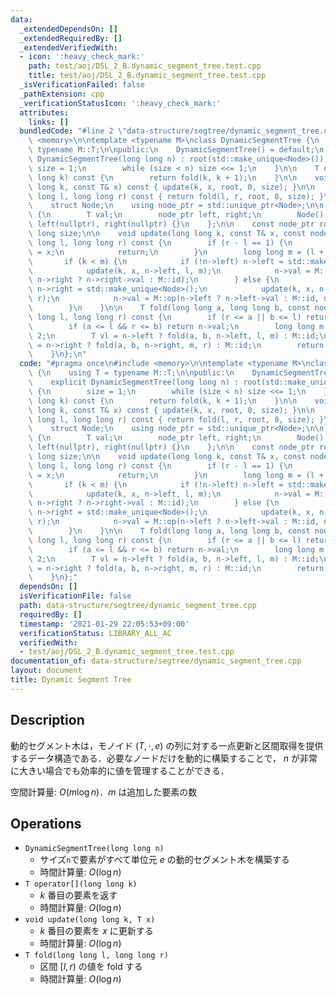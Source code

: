 ```yaml
---
data:
  _extendedDependsOn: []
  _extendedRequiredBy: []
  _extendedVerifiedWith:
  - icon: ':heavy_check_mark:'
    path: test/aoj/DSL_2_B.dynamic_segment_tree.test.cpp
    title: test/aoj/DSL_2_B.dynamic_segment_tree.test.cpp
  _isVerificationFailed: false
  _pathExtension: cpp
  _verificationStatusIcon: ':heavy_check_mark:'
  attributes:
    links: []
  bundledCode: "#line 2 \"data-structure/segtree/dynamic_segment_tree.cpp\"\n#include\
    \ <memory>\n\ntemplate <typename M>\nclass DynamicSegmentTree {\n    using T =\
    \ typename M::T;\n\npublic:\n    DynamicSegmentTree() = default;\n    explicit\
    \ DynamicSegmentTree(long long n) : root(std::make_unique<Node>()) {\n       \
    \ size = 1;\n        while (size < n) size <<= 1;\n    }\n\n    T operator[](long\
    \ long k) const {\n        return fold(k, k + 1);\n    }\n\n    void update(long\
    \ long k, const T& x) const { update(k, x, root, 0, size); }\n\n    T fold(long\
    \ long l, long long r) const { return fold(l, r, root, 0, size); }\n\nprivate:\n\
    \    struct Node;\n    using node_ptr = std::unique_ptr<Node>;\n\n    struct Node\
    \ {\n        T val;\n        node_ptr left, right;\n        Node() : val(M::id),\
    \ left(nullptr), right(nullptr) {}\n    };\n\n    const node_ptr root;\n    long\
    \ long size;\n\n    void update(long long k, const T& x, const node_ptr& n, long\
    \ long l, long long r) const {\n        if (r - l == 1) {\n            n->val\
    \ = x;\n            return;\n        }\n        long long m = (l + r) / 2;\n \
    \       if (k < m) {\n            if (!n->left) n->left = std::make_unique<Node>();\n\
    \            update(k, x, n->left, l, m);\n            n->val = M::op(n->left->val,\
    \ n->right ? n->right->val : M::id);\n        } else {\n            if (!n->right)\
    \ n->right = std::make_unique<Node>();\n            update(k, x, n->right, m,\
    \ r);\n            n->val = M::op(n->left ? n->left->val : M::id, n->right->val);\n\
    \        }\n    }\n\n    T fold(long long a, long long b, const node_ptr& n, long\
    \ long l, long long r) const {\n        if (r <= a || b <= l) return M::id;\n\
    \        if (a <= l && r <= b) return n->val;\n        long long m = (l + r) /\
    \ 2;\n        T vl = n->left ? fold(a, b, n->left, l, m) : M::id;\n        T vr\
    \ = n->right ? fold(a, b, n->right, m, r) : M::id;\n        return M::op(vl, vr);\n\
    \    }\n};\n"
  code: "#pragma once\n#include <memory>\n\ntemplate <typename M>\nclass DynamicSegmentTree\
    \ {\n    using T = typename M::T;\n\npublic:\n    DynamicSegmentTree() = default;\n\
    \    explicit DynamicSegmentTree(long long n) : root(std::make_unique<Node>())\
    \ {\n        size = 1;\n        while (size < n) size <<= 1;\n    }\n\n    T operator[](long\
    \ long k) const {\n        return fold(k, k + 1);\n    }\n\n    void update(long\
    \ long k, const T& x) const { update(k, x, root, 0, size); }\n\n    T fold(long\
    \ long l, long long r) const { return fold(l, r, root, 0, size); }\n\nprivate:\n\
    \    struct Node;\n    using node_ptr = std::unique_ptr<Node>;\n\n    struct Node\
    \ {\n        T val;\n        node_ptr left, right;\n        Node() : val(M::id),\
    \ left(nullptr), right(nullptr) {}\n    };\n\n    const node_ptr root;\n    long\
    \ long size;\n\n    void update(long long k, const T& x, const node_ptr& n, long\
    \ long l, long long r) const {\n        if (r - l == 1) {\n            n->val\
    \ = x;\n            return;\n        }\n        long long m = (l + r) / 2;\n \
    \       if (k < m) {\n            if (!n->left) n->left = std::make_unique<Node>();\n\
    \            update(k, x, n->left, l, m);\n            n->val = M::op(n->left->val,\
    \ n->right ? n->right->val : M::id);\n        } else {\n            if (!n->right)\
    \ n->right = std::make_unique<Node>();\n            update(k, x, n->right, m,\
    \ r);\n            n->val = M::op(n->left ? n->left->val : M::id, n->right->val);\n\
    \        }\n    }\n\n    T fold(long long a, long long b, const node_ptr& n, long\
    \ long l, long long r) const {\n        if (r <= a || b <= l) return M::id;\n\
    \        if (a <= l && r <= b) return n->val;\n        long long m = (l + r) /\
    \ 2;\n        T vl = n->left ? fold(a, b, n->left, l, m) : M::id;\n        T vr\
    \ = n->right ? fold(a, b, n->right, m, r) : M::id;\n        return M::op(vl, vr);\n\
    \    }\n};"
  dependsOn: []
  isVerificationFile: false
  path: data-structure/segtree/dynamic_segment_tree.cpp
  requiredBy: []
  timestamp: '2021-01-29 22:05:53+09:00'
  verificationStatus: LIBRARY_ALL_AC
  verifiedWith:
  - test/aoj/DSL_2_B.dynamic_segment_tree.test.cpp
documentation_of: data-structure/segtree/dynamic_segment_tree.cpp
layout: document
title: Dynamic Segment Tree
---
```


## Description

動的セグメント木は，モノイド $(T, \cdot, e)$ の列に対する一点更新と区間取得を提供するデータ構造である．必要なノードだけを動的に構築することで， $n$ が非常に大きい場合でも効率的に値を管理することができる．

空間計算量: $O(m\log n)$．$m$ は追加した要素の数

## Operations

- `DynamicSegmentTree(long long n)`
    - サイズ`n`で要素がすべて単位元 $e$ の動的セグメント木を構築する
    - 時間計算量: $O(\log n)$
- `T operator[](long long k)`
    - $k$ 番目の要素を返す
    - 時間計算量: $O(\log n)$
- `void update(long long k, T x)`
    - $k$ 番目の要素を $x$ に更新する
    - 時間計算量: $O(\log n)$
- `T fold(long long l, long long r)`
    - 区間 $[l, r)$ の値を fold する
    - 時間計算量: $O(\log n)$